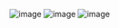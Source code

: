 ![image](https://user-images.githubusercontent.com/100823955/230274846-3e85e808-5a2f-416c-8cae-e7a495084903.png)
![image](https://user-images.githubusercontent.com/100823955/230274860-8765e65a-8418-4877-9bb7-157243f9d014.png)
![image](https://user-images.githubusercontent.com/100823955/230274873-b733bc1f-d46b-46be-9fa7-18260fe1ee63.png)
